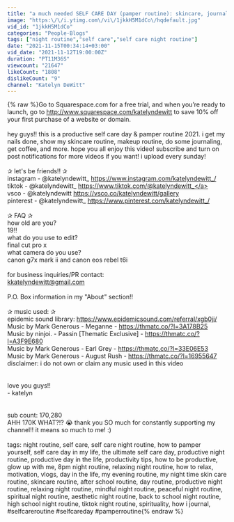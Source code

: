 ```yaml
---
title: "a much needed SELF CARE DAY (pamper routine): skincare, journaling, new nails, relaxation, & more!!"
image: "https:\/\/i.ytimg.com\/vi\/1jkkH5M1dCo\/hqdefault.jpg"
vid_id: "1jkkH5M1dCo"
categories: "People-Blogs"
tags: ["night routine","self care","self care night routine"]
date: "2021-11-15T00:34:14+03:00"
vid_date: "2021-11-12T19:00:00Z"
duration: "PT11M36S"
viewcount: "21647"
likeCount: "1808"
dislikeCount: "9"
channel: "Katelyn DeWitt"
---
```

{% raw %}Go to Squarespace.com for a free trial, and when you’re ready to launch, go to <a rel="nofollow" target="blank" href="http://www.squarespace.com/katelyndewitt">http://www.squarespace.com/katelyndewitt</a> to save 10% off your first purchase of a website or domain.<br /><br />hey guys!! this is a productive self care day &amp; pamper routine 2021. i get my nails done, show my skincare routine, makeup routine, do some journaling, get coffee, and more. hope you all enjoy this video! subscribe and turn on post notifications for more videos if you want! i upload every sunday!<br /><br />✰ let's be friends!! ✰<br />instagram - @katelyndewitt_ <a rel="nofollow" target="blank" href="https://www.instagram.com/katelyndewitt_/">https://www.instagram.com/katelyndewitt_/</a><br />tiktok - @katelyndewitt_ <a rel="nofollow" target="blank" href="https://www.tiktok.com/@katelyndewitt_">https://www.tiktok.com/@katelyndewitt_</a><br />vsco - @katelyndewitt <a rel="nofollow" target="blank" href="https://vsco.co/katelyndewitt/gallery">https://vsco.co/katelyndewitt/gallery</a><br />pinterest - @katelyndewitt_ <a rel="nofollow" target="blank" href="https://www.pinterest.com/katelyndewitt_/">https://www.pinterest.com/katelyndewitt_/</a><br /><br />✰ FAQ ✰<br />how old are you?<br />19!!<br />what do you use to edit?<br />final cut pro x<br />what camera do you use?<br />canon g7x mark ii and canon eos rebel t6i<br /><br />for business inquiries/PR contact: <br />kkatelyndewitt@gmail.com<br /><br />P.O. Box information in my &quot;About&quot; section!! <br /><br />✰ music used: ✰<br />epidemic sound library: <a rel="nofollow" target="blank" href="https://www.epidemicsound.com/referral/xgb0ji/">https://www.epidemicsound.com/referral/xgb0ji/</a><br />Music by Mark Generous - Meganne - <a rel="nofollow" target="blank" href="https://thmatc.co/?l=3A178B25">https://thmatc.co/?l=3A178B25</a><br />Music by ninjoi. - Passin [Thematic Exclusive] - <a rel="nofollow" target="blank" href="https://thmatc.co/?l=A3F9E680">https://thmatc.co/?l=A3F9E680</a><br />Music by Mark Generous - Earl Grey - <a rel="nofollow" target="blank" href="https://thmatc.co/?l=33E06E53">https://thmatc.co/?l=33E06E53</a><br />Music by Mark Generous - August Rush - <a rel="nofollow" target="blank" href="https://thmatc.co/?l=16955647">https://thmatc.co/?l=16955647</a><br />disclaimer: i do not own or claim any music used in this video<br /><br /><br />love you guys!! <br />- katelyn<br /><br /><br />sub count: 170,280<br />AHH 170K WHAT?!? 😭 thank you SO much for constantly supporting my channel!! it means so much to me! :)<br /><br />tags: night routine, self care, self care night routine, how to pamper yourself, self care day in my life, the ultimate self care day, productive night routine, productive day in the life, productivity tips, how to be productive, glow up with me, 8pm night routine, relaxing night routine, how to relax, motivation, vlogs, day in the life, my evening routine, my night time skin care routine, skincare routine, after school routine, day routine, productive night routine, relaxing night routine, mindful night routine, peaceful night routine, spiritual night routine, aesthetic night routine, back to school night routine, high school night routine, tiktok night routine, spirituality, how i journal,<br />#selfcareroutine #selfcareday #pamperroutine{% endraw %}
